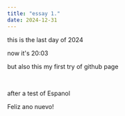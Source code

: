 ```yaml
---
title: "essay 1."
date: 2024-12-31
---
```


this is the last day of 2024 

now it's 20:03 

but also this my first try of github page 

<br> 

after a test of Espanol

Feliz ano nuevo!
